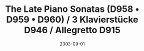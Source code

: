 ---
discogs_id: 12578558
discogs_master_id: 482790
title: The Late Piano Sonatas (D958 • D959 • D960) / 3 Klavierstücke D946 / Allegretto D915
artists: ['Maurizio Pollini']
date: 2003-09-01
genre: ['Classical']
image: The Late Piano Sonatas (D 958 • 959 • 960) - 3 Klavierstücke D 946 - Allegretto D 915-12578558.jpg
label: Deutsche Grammophon
country: Europe
category: Classical
---